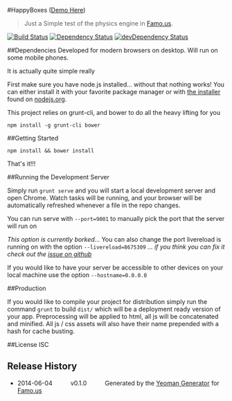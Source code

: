 #HappyBoxes ([Demo Here](http://goo.gl/NqGFPs))
> Just a Simple test of the physics engine in [Famo.us](http://famo.us/).

[![Build Status](https://travis-ci.org/talves/famous-happy-boxes.svg?branch=master)](https://travis-ci.org/talves/famous-happy-boxes) [![Dependency Status](https://david-dm.org/talves/famous-happy-boxes.svg)](https://david-dm.org/talves/famous-happy-boxes) [![devDependency Status](https://david-dm.org/talves/famous-happy-boxes/dev-status.svg)](https://david-dm.org/talves/famous-happy-boxes#info=devDependencies)

##Dependencies
Developed for modern browsers on desktop.  Will run on some mobile phones.

It is actually quite simple really

First make sure you have node.js installed... without that nothing works!  You can either install it with your favorite package manager or with [the installer](http://nodejs.org/download) found on [nodejs.org](http://nodejs.org).

This project relies on grunt-cli, and bower to do all the heavy lifting for you

```
npm install -g grunt-cli bower
```

##Getting Started

```
npm install && bower install
```

That's it!!!

##Running the Development Server

Simply run ```grunt serve``` and you will start a local development server and open Chrome.  Watch tasks will be running, and your browser will be automatically refreshed whenever a file in the repo changes.

You can run serve with ```--port=9001``` to manually pick the port that the server will run on

*This option is currently borked...*
You can also change the port livereload is running on with the option ```--livereload=8675309```
*... if you think you can fix it check out the [issue on github](https://github.com/Famous/generator-famous/issues/22)*

If you would like to have your server be accessible to other devices on your local machine use the option ```--hostname=0.0.0.0```

##Production

If you would like to compile your project for distribution simply run the command ```grunt``` to build ```dist/``` which will be a deployment ready version of your app.  Preprocessing will be applied to html, all js will be concatenated and minified.  All js / css assets will also have their name prepended with a hash for cache busting.

##License
ISC

## Release History
 * 2014-06-04   v0.1.0   Generated by the [Yeoman Generator](https://github.com/famous/generator-famous) for [Famo.us](http://famo.us)